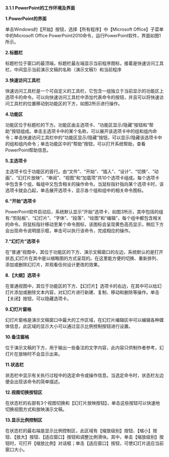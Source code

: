 **3.1.1 PowerPoint的工作环境及界面**

**1.PowerPoint的界面**

单击Windows的【开始】按钮，选择【所有程序】中【Microsoft Office】子菜单中的Microsoft Office PowerPoint2010命令，运行PowerPoint软件，界面如图1所示。

**2.标题栏**

标题栏位于窗口的最顶端，标题栏最左端显示当前程序图标，接着是快速访问工具栏，中间显示当前演示文稿的名称（演示文稿1）和当前程序

**3.快速访问工具栏**

快速访问工具栏是一个可自定义的工具栏，它包含一组独立于当前显示的功能区上选项卡的命令。可以向快速访问工具栏中添加代表命令的按钮，并且可以将快速访问工具栏的位置移动到功能区的下方，如图2所示进行操作。

**4.功能区**

功能区位于标题栏的下方。功能区由主选项卡、“功能区显示/隐藏”按钮和“帮助”按钮组成。单击主选项卡中的某个名称，可以展开该选项卡中的组和组内命令；单击快速访问工具栏中的“功能区显示/隐藏”按钮，可以显示/隐藏该选项卡中的组和组内命令；单击功能区中的“帮助”按钮，可以打开系统帮助，查看PowerPoint帮助信息。

**5.主选项卡**

主选项卡位于功能区的首行。由“文件”、“开始”、“插入”、“设计”、“切换”、“动画”、“幻灯片放映”、“审阅”、“视图”和“加载项”共10个选项卡组成。每个选项卡中包含多个组，每组中又包含相关的操作命令。当鼠标指针指向某个选项卡时，该选项卡就会凸起，单击展开选项卡，显示各个组和组中的相关命令图标。

**6.“开始”选项卡**

 PowerPoint软件启动后，系统默认显示“开始”选项卡，如图3所示，其中包括的组有:“剪贴板”、“幻灯片”、“字体”、“段落”、“绘图”和“编辑”，每个组中都包含相关的命令。将鼠标指针移动至某个命令图标，该图标会呈现黄色高亮显示，稍后下方会出现命令说明提示框，单击可以执行该命令，完成相应的操作。

**7.“幻灯片”选项卡**

在“普通”视图中，其位于功能区的下方、演示文稿窗口的左边，系统默认的是打开状态,幻灯片在其中是以缩略图的方式呈现的。在这里能方便的切换、重新排列、添加或删除幻灯片，并观看任何设计更改的效果。

**8.【大纲】选项卡**

在普通视图中，其位于功能区的下方、【幻灯片】选项卡的右边，在其中可以给幻灯片添加或删除文本内容，对幻灯片进行新建、复制、移动和删除等操作。单击【关闭】按钮，可以隐藏选项卡。

**9.幻灯片窗格**

幻灯片窗格是演示文稿窗口中最大的工作区域，在幻灯片编辑区中可以编辑各种媒体信息，此区域的显示大小可以通过显示比例控制按钮进行设置。

**10.备注窗格**

位于演示文稿的下方，用于输出一些备注的文字内容，此内容只供制作者参考，幻灯片在放映时不会显示出来。

**11.状态栏**

状态栏中显示有关执行过程中的选定命令或操作信息。当选定命令时，状态栏左边便会出现该命令的简单描述。

**12.视图切换按钮区**

在状态栏的右部有3个视图切换和【幻灯片放映按钮】，单击这些按钮可以快速地切换视图方式和放映演示文稿。

**13.显示比例控制区**

在状态栏的最右端是显示比例控制区，此区域有【缩放级别】按钮、【缩小】按钮、【放大】按钮、【适应窗口】按钮和调整比例滑块。其中，单击【缩放级别】按钮时，可打开【缩放比例】对话框；单击【适应窗口】按钮，可使幻灯片适应当前窗口大小。




